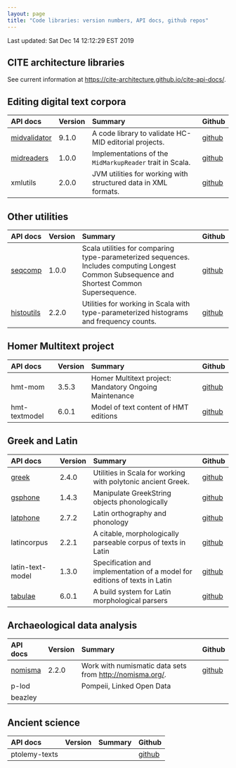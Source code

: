 ```yaml
---
layout: page
title: "Code libraries: version numbers, API docs, github repos"
---
```



Last updated: Sat Dec 14 12:12:29 EST 2019



## CITE architecture libraries

See current information  at <https://cite-architecture.github.io/cite-api-docs/>.

## Editing digital text corpora

| API docs                                                                         | Version | Summary                                                        | Github                                              |
|:---------------------------------------------------------------------------------|:--------|:---------------------------------------------------------------|:----------------------------------------------------|
| [midvalidator](projectvalidator/api/edu/holycross/shot/mid/validator/index.html) | 9.1.0   | A code library to validate HC-MID editorial projects.          | [github](https://github.com/HCMID/projectvalidator) |
| [midreaders](markupreaders/api/edu/holycross/shot/mid/markupreaders)             | 1.0.0   | Implementations of the `MidMarkupReader` trait in Scala.       | [github](https://github.com/HCMID/markupreaders)    |
| xmlutils                                                                         | 2.0.0   | JVM utilities for working with structured data in XML formats. | [github](https://github.com/neelsmith/xmlutils)     |


## Other utilities

| API docs                                                  | Version | Summary                                                                                                                                      | Github                                            |
|:----------------------------------------------------------|:--------|:---------------------------------------------------------------------------------------------------------------------------------------------|:--------------------------------------------------|
| [seqcomp](seqcomp/api/edu/holycross/shot/seqcomp)         | 1.0.0   | Scala utilities for comparing type-parameterized sequences. Includes computing Longest Common Subsequence and Shortest Common Supersequence. | [github](https://github.com/neelsmith/lcs-scs)    |
| [histoutils](histoutils/api/edu/holcross/shot/histoutils) | 2.2.0   | Utilities for working in Scala with type-parameterized histograms and frequency counts.                                                      | [github](https://github.com/neelsmith/histoutils) |



## Homer Multitext project


| API docs      | Version | Summary                                                | Github                                                    |
|:--------------|:--------|:-------------------------------------------------------|:----------------------------------------------------------|
| hmt-mom       | 3.5.3   | Homer Multitext project: Mandatory Ongoing Maintenance | [github](https://github.com/homermultitext/hmt-mom)       |
| hmt-textmodel | 6.0.1   | Model of text content of HMT editions                  | [github](https://github.com/homermultitext/hmt-textmodel) |



## Greek and Latin


| API docs                                              | Version | Summary                                                                    | Github                                              |
|:------------------------------------------------------|:--------|:---------------------------------------------------------------------------|:----------------------------------------------------|
| [greek](greek/api/edu/holycross/shot/greek)           | 2.4.0   | Utilities in Scala for working with polytonic ancient Greek.               | [github](https://github.com/neelsmith/greek)        |
| [gsphone](gsphone/api/edu/holycross/shot/gsphonology) | 1.4.3   | Manipulate GreekString objects phonologically                              | [github](https://github.com/neelsmith/gsphonology)  |
| [latphone](latphone/api/edu/holycross/shot/latin)     | 2.7.2   | Latin orthography and phonology                                            | [github](https://github.com/neelsmith/latphone)     |
| latincorpus                                           | 2.2.1   | A citable, morphologically parseable corpus of texts in Latin              | [github](https://github.com/neelsmith/latin-corpus) |
| latin-text-model                                      | 1.3.0   | Specification and implementation of a model for editions of texts in Latin | [github](https://github.com/HCMID/latin-text-model) |
| [tabulae](tabulae/api/edu/holycross/shot/tabulae)     | 6.0.1   | A build system for Latin morphological parsers                             | [github](https://github.com/neelsmith/tabulae)      |



## Archaeological data analysis


| API docs                                           | Version | Summary                                                    | Github                                         |
|:---------------------------------------------------|:--------|:-----------------------------------------------------------|:-----------------------------------------------|
| [nomisma](nomisma/api/edu/holycross/shot/nomisma/) | 2.2.0   | Work with numismatic data sets from <http://nomisma.org/>. | [github](https://github.com/neelsmith/nomisma) |
| p-lod                                              |         | Pompeii, Linked Open Data                                  |                                                |
| beazley                                            |         |                                                            |                                                |

## Ancient science

| API docs      | Version | Summary | Github                                               |
|:--------------|:--------|:--------|:-----------------------------------------------------|
| ptolemy-texts |         |         | [github](https://github.com/neelsmith/ptolemy-texts) |
